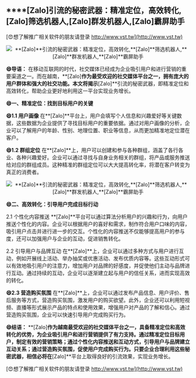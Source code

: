 ## ****[Zalo]**引流的秘密武器：精准定位，高效转化,**[Zalo]**筛选机器人,**[Zalo]**群发机器人,**[Zalo]**霸屏助手**

[😍想了解推广相关软件的朋友请登录 http://www.vst.tw](http://www.vst.tw)

 <center><img src="https://vst.tw/MP4/tuiguang/png/0.png" alt="**[Zalo]**引流的秘密武器：精准定位，高效转化,**[Zalo]**筛选机器人,**[Zalo]**群发机器人,**[Zalo]**霸屏助手"></center>

**😄导语：**
在移动互联网的时代，社交媒体已经成为企业吸引用户和进行营销的重要渠道之一。而在越南，**[Zalo]**作为最受欢迎的社交媒体平台之一，拥有庞大的用户群体和强大的社交功能。本文将揭示**[Zalo]**引流的秘密武器，即精准定位和高效转化，帮助企业更好地利用这一平台实现业务增长。

**😄一、精准定位：找到目标用户的关键**

**😄1.1 用户画像**
在**[Zalo]**平台上，用户会填写个人信息和兴趣爱好等关键数据，这些数据为企业提供了寻找目标用户的重要依据。通过对用户画像的分析，企业可以了解用户的年龄、性别、地理位置、职业等信息，从而更加精准地定位潜在客户。

**😄1.2 群组定位**
在**[Zalo]**上，用户可以创建和参与各种群组，涵盖了各行各业、各种兴趣爱好。企业可以通过寻找与自身业务相关的群组，将产品或服务推送给对应的群组成员。这种精准的群组定位可以大大提高转化率，将潜在客户转变为真正的消费者。

 <center><img src="https://vst.tw/MP4/tuiguang/png/3.png" alt="**[Zalo]**引流的秘密武器：精准定位，高效转化,**[Zalo]**筛选机器人,**[Zalo]**群发机器人,**[Zalo]**霸屏助手"></center>

**😄二、高效转化：引导用户完成目标行动**

2.1 个性化内容推送
**[Zalo]**平台可以通过算法分析用户的兴趣和行为，向用户推送个性化的内容。企业可以根据用户的喜好和需求，制作符合用户口味的内容，吸引用户点击并进行进一步的交互。个性化的内容推送不仅能够提高用户的参与度，还可以加强用户与企业的互动，促进销售转化。

2.2 引导用户与品牌互动
在**[Zalo]**上，企业可以通过多种方式与用户进行互动，例如开展线上活动、举办抽奖或优惠活动、发布优质内容等。这些互动形式可以有效地吸引用户的注意力，增加用户对品牌的好感度，并促使他们主动与品牌进行互动。通过持续的互动，企业可以逐渐建立起与用户的信任关系，进而实现高效的转化。

**😄2.3 营造购买氛围**
在**[Zalo]**上，企业可以通过发布产品信息、用户评价、售后服务等方式，营造购买氛围，激发用户的购买欲望。此外，企业还可以利用短视频、直播等形式展示产品的特点和使用效果，增强用户对产品的了解和信心。通过营造购买氛围，企业可以快速引导用户完成购买行为。

**😄结语：**
**[Zalo]**作为越南最受欢迎的社交媒体平台之一，具备精准定位和高效转化的优势，为企业吸引用户和进行营销提供了有力支持。通过精准定位目标用户，制定有效的营销策略；通过个性化内容推送和互动方式，引导用户与品牌建立互动关系；通过营造购买氛围，促使用户完成购买行为。只要企业合理利用这些秘密武器，相信必将在**[Zalo]**平台上取得良好的引流效果，实现业务增长。

[😍想了解推广相关软件的朋友请登录 http://www.vst.tw](http://www.vst.tw)




